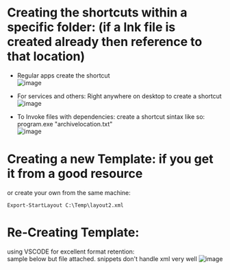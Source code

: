 # Creating the shortcuts within a specific folder: (if a **lnk** file is created already then reference to that location)
* Regular apps create the shortcut</br>
  ![image](https://user-images.githubusercontent.com/44326428/130300937-b011d88d-ff93-44c1-972e-a8dd77a29554.png)

* For services and others: Right anywhere on desktop to create a shortcut </br>
  ![image](https://user-images.githubusercontent.com/44326428/130301050-bb5f96a4-1eac-4b60-80a4-0c625023bc83.png)
  
* To Invoke files with dependencies: create a shortcut sintax like so: program.exe "archivelocation.txt" </br>
![image](https://user-images.githubusercontent.com/44326428/130301274-b2ecd270-88f2-403f-a55f-44437cf9ef29.png)

# Creating a new Template: if you get it from a good resource </br>
or create your own from the same machine:</br>  
```
Export-StartLayout C:\Temp\layout2.xml
```
 # Re-Creating Template:  </br>
 using VSCODE for excellent format retention: </br> sample below but file attached. snippets don't handle xml very well
 ![image](https://user-images.githubusercontent.com/44326428/130301619-d2a58f25-2f7e-490c-a418-d9b081493ce7.png)

 
 
 
  

  











